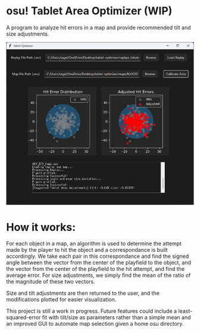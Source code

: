 # osu! Tablet Area Optimizer (WIP)

A program to analyze hit errors in a map and provide recommended tilt and size adjustments.

![Built in GUI](./gui.png)

# How it works:

For each object in a map, an algorithm is used to determine the attempt made by the player to hit the object and a correspondance is built accordingly. We take each pair in this correspondance and find the signed angle between the vector from the center of the playfield to the object, and the vector from the center of the playfield to the hit attempt, and find the average error. For size adjustments, we simply find the mean of the ratio of the magnitude of these two vectors.

Size and tilt adjustments are then returned to the user, and the modifications plotted for easier visualization.

This project is still a work in progress. Future features could include a least-squared-error fit with tilt/size as parameters rather than a simple mean and an improved GUI to automate map selection given a home osu directory.
